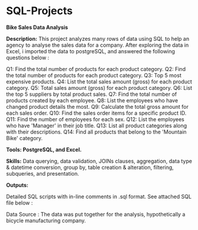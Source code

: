 # SQL-Projects

<b>Bike Sales Data Analysis</b>

<b>Description:</b> This project analyzes many rows of data using SQL to help an agency to analyse the sales data for a company. After exploring the data in Excel, i imported the data to postgreSQL, and answered the following questions below :

Q1:  Find the total number of products for each product category.
Q2:  Find the total number of products for each product category.
Q3:  Top 5 most expensive products.
Q4:  List the total sales amount (gross) for each product category.
Q5:  Total sales amount (gross) for each product category.
Q6:  List the top 5 suppliers by total product sales.
Q7:  Find the total number of products created by each employee.
Q8:  List the employees who have changed product details the most.
Q9:  Calculate the total gross amount for each sales order.
Q10:  Find the sales order items for a specific product ID.
Q11: Find the number of employees for each sex.
Q12: List the employees who have 'Manager' in their job title.
Q13: List all product categories along with their descriptions.
Q14: Find all products that belong to the 'Mountain Bike' category.


<b>Tools: PostgreSQL, and Excel.</b>

<b>Skills:</b> Data querying, data validation, JOINs clauses, aggregation, data type & datetime conversion, group by, table creation & alteration, filtering, subqueries, and presentation.

<b>Outputs:</b>

Detailed SQL scripts with in-line comments in .sql format.
See attached SQL file below :


Data Source : The data was put together for the analysis, hypothetically a bicycle manufacturing company.

